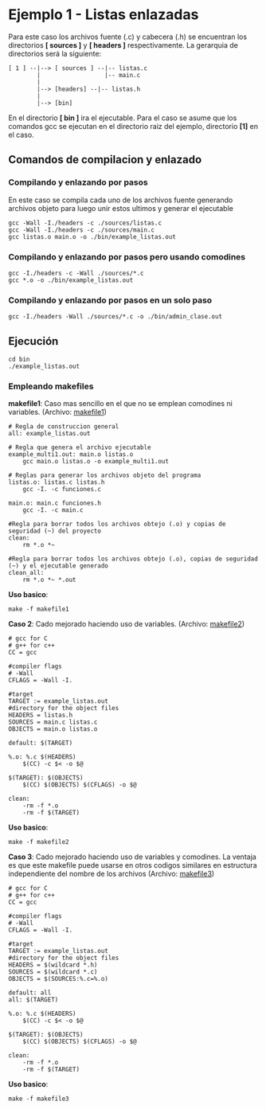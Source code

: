 # Ejemplo 1 - Listas enlazadas

Para este caso los archivos fuente (.c) y cabecera (.h) se encuentran los directorios **[ sources ]** y **[ headers ]** respectivamente. La gerarquia de directorios será la siguiente:

```
[ 1 ] --|--> [ sources ] --|-- listas.c        
        |                  |-- main.c
        | 
        |--> [headers] --|-- listas.h
        |
        |--> [bin]
```

En el directorio **[ bin ]** ira el ejecutable. Para el caso se asume que los comandos gcc se ejecutan en el directorio raiz del ejemplo, directorio **[1]** en el caso.

## Comandos de compilacion y enlazado

### Compilando y enlazando por pasos

En este caso se compila cada uno de los archivos fuente generando archivos objeto para luego unir estos ultimos y generar el ejecutable

```
gcc -Wall -I./headers -c ./sources/listas.c
gcc -Wall -I./headers -c ./sources/main.c
gcc listas.o main.o -o ./bin/example_listas.out
```

### Compilando y enlazando por pasos pero usando comodines

```
gcc -I./headers -c -Wall ./sources/*.c
gcc *.o -o ./bin/example_listas.out
```

### Compilando y enlazando por pasos en un solo paso

```
gcc -I./headers -Wall ./sources/*.c -o ./bin/admin_clase.out
```

## Ejecución

```
cd bin
./example_listas.out
```

### Empleando makefiles 

**makefile1**: Caso mas sencillo en el que no se emplean comodines ni variables. (Archivo: [makefile1](makefile1))

```
# Regla de construccion general
all: example_listas.out

# Regla que genera el archivo ejecutable
example_multi1.out: main.o listas.o
	gcc main.o listas.o -o example_multi1.out

# Reglas para generar los archivos objeto del programa
listas.o: listas.c listas.h
	gcc -I. -c funciones.c

main.o: main.c funciones.h
	gcc -I. -c main.c

#Regla para borrar todos los archivos obtejo (.o) y copias de seguridad (~) del proyecto
clean:
	rm *.o *~

#Regla para borrar todos los archivos obtejo (.o), copias de seguridad (~) y el ejecutable generado
clean_all:
	rm *.o *~ *.out
```

**Uso basico**:

```
make -f makefile1
```

**Caso 2**: Cado mejorado haciendo uso de variables. (Archivo: [makefile2](makefile2))

```
# gcc for C
# g++ for c++
CC = gcc

#compiler flags
# -Wall
CFLAGS = -Wall -I.

#target
TARGET := example_listas.out
#directory for the object files
HEADERS = listas.h
SOURCES = main.c listas.c
OBJECTS = main.o listas.o

default: $(TARGET)

%.o: %.c $(HEADERS)
	$(CC) -c $< -o $@

$(TARGET): $(OBJECTS)
	$(CC) $(OBJECTS) $(CFLAGS) -o $@

clean:
	-rm -f *.o
	-rm -f $(TARGET)
```

**Uso basico**:

```
make -f makefile2
```

**Caso 3**: Cado mejorado haciendo uso de variables y comodines. La ventaja es que este makefile puede usarse en otros codigos similares en estructura independiente del nombre de los archivos (Archivo: [makefile3](makefile3))


```
# gcc for C
# g++ for c++
CC = gcc

#compiler flags
# -Wall
CFLAGS = -Wall -I.

#target
TARGET := example_listas.out
#directory for the object files
HEADERS = $(wildcard *.h)
SOURCES = $(wildcard *.c)
OBJECTS = $(SOURCES:%.c=%.o)

default: all
all: $(TARGET)

%.o: %.c $(HEADERS)
	$(CC) -c $< -o $@

$(TARGET): $(OBJECTS)
	$(CC) $(OBJECTS) $(CFLAGS) -o $@

clean:
	-rm -f *.o
	-rm -f $(TARGET)
```

**Uso basico**:

```
make -f makefile3
```
